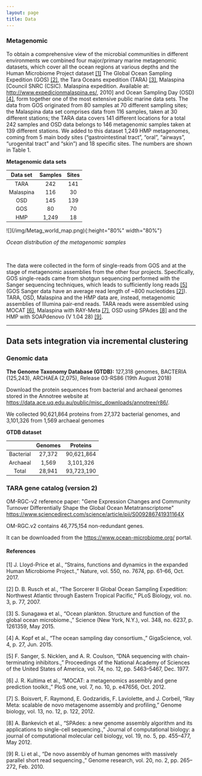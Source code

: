 ```yaml
---
layout: page
title: Data
---
```


### Metagenomic

To obtain a comprehensive view of the microbial communities in different environments we combined four major/primary marine metagenomic datasets, which cover all the ocean regions at various depths and the Human Microbiome Project dataset [[1]](#1)
The Global Ocean Sampling Expedition (GOS) [[2]](#2), the Tara Oceans expedition (TARA) [[3]](#3), Malaspina [Council SNRC (CSIC). Malaspina expedition. Available at: http://www.expedicionmalaspina.es/, 2010] and Ocean Sampling Day (OSD) [[4]](#4), form together one of the most extensive public marine data sets. The data from GOS originated from 80 samples at 70 different sampling sites; the Malaspina data set comprises data from 116 samples, taken at 30 different stations; the TARA data covers 141 different locations for a total 242 samples and OSD data belongs to 146 metagenomic samples taken at 139 different stations. We added to this dataset 1,249 HMP metagenomes, coming from 5 main body sites (“gastrointestinal tract”, “oral”, “airways”, “urogenital tract” and “skin”) and 18 specific sites. The numbers are shown in Table 1.

**Metagenomic data sets**

| Data set  | Samples | Sites |
|:---------:|:-------:|:-----:|
| TARA      |   242   |  141  |
| Malaspina |   116   |   30  |
| OSD       |   145   |  139  |
| GOS       |    80   |   70  |
| HMP       | 1,249   |   18  |

<div class="img_container img-responsive">
![](/img/Metag_world_map.png){:height="80%" width="80%"}
</div>

*Ocean distribution of the metagenomic samples*

<br>

The data were collected in the form of single-reads from GOS and at the stage of metagenomic assemblies from the other four projects. Specifically, GOS single-reads came from shotgun sequencing performed with the Sanger sequencing techniques, which leads to sufficiently long reads [[5]](#5) (GOS Sanger data have an average read length of ~800 nucleotides [[2]](#2)). TARA, OSD, Malaspina and the HMP data are, instead, metagenomic assemblies of Illumina pair-end reads. TARA reads were assembled using MOCAT [[6]](#6), Malaspina with RAY-Meta [[7]](#7), OSD using SPAdes [[8]](#8) and the HMP with SOAPdenovo (V 1.04 28) [[9]](#9).

---

<h2 class="section-heading  text-primary">Data sets integration via incremental clustering</h2>

<h3 class="section-heading  text-primary">Genomic data</h3>

**The Genome Taxonomy Database (GTDB):** 127,318 genomes, BACTERIA (125,243), ARCHAEA (2,075), Release 03-RS86 (19th August 2018)

Download the protein sequences from bacterial and archaeal genomes stored in the Annotree website at <https://data.ace.uq.edu.au/public/misc_downloads/annotree/r86/>.

We collected 90,621,864 proteins from 27,372 bacterial genomes, and 3,101,326 from 1,569 archaeal genomes

**GTDB dataset**

|           | Genomes |  Proteins  |
|:---------:|:-------:|:----------:|
| Bacterial | 27,372  | 90,621,864 |
| Archaeal  |  1,569  | 3,101,326  |
|   Total   | 28,941  | 93,723,190 |


<h3 class="section-heading  text-primary">TARA gene catalog (version 2)</h3>

OM-RGC-v2 reference paper: "Gene Expression Changes and Community Turnover Differentially Shape the Global Ocean Metatranscriptome"
<https://www.sciencedirect.com/science/article/pii/S009286741931164X>

OM-RGC.v2 contains 46,775,154 non-redundant genes.

It can be downloaded from the <https://www.ocean-microbiome.org/> portal.


<h4 class="section-heading  text-primary">References</h4>

<!---
Find a way to link also tables and figures
--->
<a name="1"></a>[1]	J. Lloyd-Price et al., “Strains, functions and dynamics in the expanded Human Microbiome Project.,” Nature, vol. 550, no. 7674, pp. 61–66, Oct. 2017.

<a name="2"></a>[2]	D. B. Rusch et al., “The Sorcerer II Global Ocean Sampling Expedition: Northwest Atlantic through Eastern Tropical Pacific,” PLoS Biology, vol. no. 3, p. 77, 2007.

<a name="3"></a>[3]	S. Sunagawa et al., “Ocean plankton. Structure and function of the global ocean microbiome.,” Science (New York, N.Y.), vol. 348, no. 6237, p. 1261359, May 2015.

<a name="4"></a>[4]	A. Kopf et al., “The ocean sampling day consortium.,” GigaScience, vol. 4, p. 27, Jun. 2015.

<a name="5"></a>[5] F. Sanger, S. Nicklen, and A. R. Coulson, “DNA sequencing with chain-terminating inhibitors.,” Proceedings of the National Academy of Sciences of the United States of America, vol. 74, no. 12, pp. 5463–5467, Dec. 1977.

<a name="6"></a>[6]	J. R. Kultima et al., “MOCAT: a metagenomics assembly and gene prediction toolkit.,” PloS one, vol. 7, no. 10, p. e47656, Oct. 2012.

<a name="7"></a>[7]	S. Boisvert, F. Raymond, E. Godzaridis, F. Laviolette, and J. Corbeil, “Ray Meta: scalable de novo metagenome assembly and profiling,” Genome biology, vol. 13, no. 12, p. 122, 2012.

<a name="8"></a>[8]	A. Bankevich et al., “SPAdes: a new genome assembly algorithm and its applications to single-cell sequencing.,” Journal of computational biology: a journal of computational molecular cell biology, vol. 19, no. 5, pp. 455–477, May 2012.

<a name="9"></a>[9]	R. Li et al., “De novo assembly of human genomes with massively parallel short read sequencing.,” Genome research, vol. 20, no. 2, pp. 265–272, Feb. 2010.
